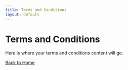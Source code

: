 ```yaml
---
title: Terms and Conditions
layout: default
---
```


# Terms and Conditions

Here is where your terms and conditions content will go.

[Back to Home](../index.md)
